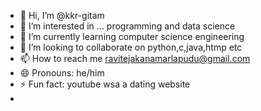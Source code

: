 - 👋 Hi, I’m @kkr-gitam
- 👀 I’m interested in ... programming and data science
- 🌱 I’m currently learning computer science engineering
- 💞️ I’m looking to collaborate on python,c,java,htmp etc
- 📫 How to reach me ravitejakanamarlapudu@gmail.com
- 😄 Pronouns: he/him
- ⚡ Fun fact: youtube wsa a dating website
- 

<!---
kkr-gitam/kkr-gitam is a ✨ special ✨ repository because its `README.md` (this file) appears on your GitHub profile.
You can click the Preview link to take a look at your changes.
--->
